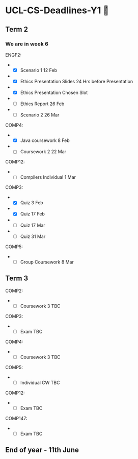 # UCL-CS-Deadlines-Y1 :rocket:

## Term 2
### We are in week 6 

ENGF2: 
* - [x] Scenario 1  12 Feb 
* - [x] Ethics Presentation Slides 24 Hrs before Presentation
* - [x] Ethics Presentation  Chosen Slot
* - [ ] Ethics Report  26 Feb 
* - [ ] Scenario 2  26 Mar

COMP4: 
* - [x] Java coursework  8 Feb 
* - [ ] Coursework 2  22 Mar

COMP12: 
* - [ ] Compilers Individual  1 Mar 

COMP3:
* - [x] Quiz  3 Feb 
* - [x] Quiz  17 Feb 
* - [ ] Quiz  17 Mar
* - [ ] Quiz  31 Mar

COMP5:
* - [ ] Group Coursework  8 Mar 

## Term 3 

COMP2:
* - [ ] Coursework 3  TBC

COMP3:
* - [ ] Exam  TBC

COMP4:
* - [ ] Coursework 3  TBC

COMP5:
* - [ ] Individual CW  TBC

COMP12:
* - [ ] Exam  TBC

COMP147:
* - [ ] Exam  TBC

## End of year - 11th June

